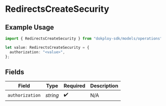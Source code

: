 # RedirectsCreateSecurity

## Example Usage

```typescript
import { RedirectsCreateSecurity } from "dokploy-sdk/models/operations";

let value: RedirectsCreateSecurity = {
  authorization: "<value>",
};
```

## Fields

| Field              | Type               | Required           | Description        |
| ------------------ | ------------------ | ------------------ | ------------------ |
| `authorization`    | *string*           | :heavy_check_mark: | N/A                |